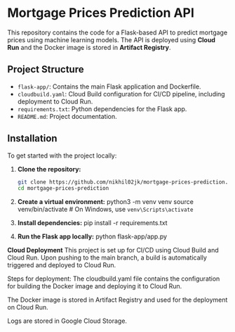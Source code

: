 # Mortgage Prices Prediction API

This repository contains the code for a Flask-based API to predict mortgage prices using machine learning models. The API is deployed using **Cloud Run** and the Docker image is stored in **Artifact Registry**.

## Project Structure

- `flask-app/`: Contains the main Flask application and Dockerfile.
- `cloudbuild.yaml`: Cloud Build configuration for CI/CD pipeline, including deployment to Cloud Run.
- `requirements.txt`: Python dependencies for the Flask app.
- `README.md`: Project documentation.

## Installation

To get started with the project locally:

1. **Clone the repository:**
   ```bash
   git clone https://github.com/nikhil02jk/mortgage-prices-prediction.git
   cd mortgage-prices-prediction

2. **Create a virtual environment:**
    python3 -m venv venv
    source venv/bin/activate  # On Windows, use `venv\Scripts\activate`

3. **Install dependencies:**
    pip install -r requirements.txt

4. **Run the Flask app locally:**
    python flask-app/app.py


**Cloud Deployment**
This project is set up for CI/CD using Cloud Build and Cloud Run. Upon pushing to the main branch, a build is automatically triggered and deployed to Cloud Run.

Steps for deployment:
The cloudbuild.yaml file contains the configuration for building the Docker image and deploying it to Cloud Run.

The Docker image is stored in Artifact Registry and used for the deployment on Cloud Run.

Logs are stored in Google Cloud Storage.


